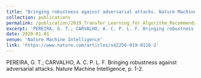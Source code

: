```yaml
---
title: "Bringing robustness against adversarial attacks. Nature Machine Intelligence"
collection: publications
permalink: /publication/2019_Transfer_Learning_for_Algorithm_Recommendation
excerpt: 'PEREIRA, G. T.; CARVALHO, A. C. P. L. F. Bringing robustness against adversarial attacks. Nature Machine Intelligence. 2020'
date: 2020-01-01
venue: 'Nature Machine Intelligence'
link: 'https://www.nature.com/articles/s42256-019-0116-2'
---
```


PEREIRA, G. T.; CARVALHO, A. C. P. L. F. Bringing robustness against adversarial attacks. Nature Machine Intelligence, p. 1-2.